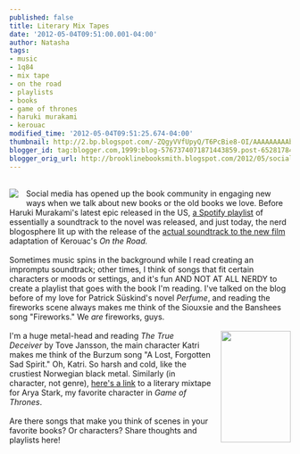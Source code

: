 ```yaml
---
published: false
title: Literary Mix Tapes
date: '2012-05-04T09:51:00.001-04:00'
author: Natasha
tags:
- music
- 1q84
- mix tape
- on the road
- playlists
- books
- game of thrones
- haruki murakami
- kerouac
modified_time: '2012-05-04T09:51:25.674-04:00'
thumbnail: http://2.bp.blogspot.com/-ZQgyVVfUpyQ/T6PcBie8-OI/AAAAAAAAAbE/-4aEjDToc0U/s72-c/images.jpg
blogger_id: tag:blogger.com,1999:blog-5767374071871443859.post-6528178497774711179
blogger_orig_url: http://brooklinebooksmith.blogspot.com/2012/05/social-media-has-opened-up-book.html
---
```


<br /><a href="http://2.bp.blogspot.com/-ZQgyVVfUpyQ/T6PcBie8-OI/AAAAAAAAAbE/-4aEjDToc0U/s1600/images.jpg" imageanchor="1" style="clear: left; float: left; margin-bottom: 1em; margin-right: 1em;"><img border="0" src="http://2.bp.blogspot.com/-ZQgyVVfUpyQ/T6PcBie8-OI/AAAAAAAAAbE/-4aEjDToc0U/s1600/images.jpg" /></a>Social media has opened up the book community in engaging new ways when we talk about new books or the old books we love. Before Haruki Murakami's latest epic released in the US, <a href="http://open.spotify.com/user/tusquetseditores/playlist/3yYOEIW7ZOuAEOroTx1XeN">a Spotify playlist</a> of essentially a soundtrack to the novel was released, and just today, the nerd blogosphere lit up with the&nbsp;release&nbsp;of the <a href="http://blogs.indiewire.com/theplaylist/on-the-road-soundtrack-features-ella-fitzgerald-son-house-slim-gaillard-alongside-original-score-20120501">actual soundtrack to the new film</a> adaptation of Kerouac's<i>&nbsp;On the Road.&nbsp;</i><br /><br />Sometimes music spins in the background while I read creating an impromptu soundtrack; other times, I think of songs that fit certain characters or moods or settings, and it's fun AND NOT AT ALL NERDY to create a playlist that goes with the book I'm reading. I've talked on the blog before of my love for Patrick Süskind's novel <i>Perfume</i>, and reading the fireworks scene always makes me think of the Siouxsie and the Banshees song "Fireworks." We <i>are </i>fireworks, guys.<br /><br /><a href="http://3.bp.blogspot.com/-V3D16tmziI0/T6PcPzsJWgI/AAAAAAAAAbU/jJbUSwzVNIc/s1600/productimage-picture-the-true-deceiver-24_jpg_180x574_q85.jpg" imageanchor="1" style="clear: right; float: right; margin-bottom: 1em; margin-left: 1em;"><img border="0" height="200" src="http://3.bp.blogspot.com/-V3D16tmziI0/T6PcPzsJWgI/AAAAAAAAAbU/jJbUSwzVNIc/s200/productimage-picture-the-true-deceiver-24_jpg_180x574_q85.jpg" width="125" /></a>I'm a huge metal-head and reading&nbsp;<i>The True Deceiver&nbsp;</i>by Tove Jansson, the main character Katri makes me think of the Burzum song "A Lost, Forgotten Sad Spirit." Oh, Katri. So harsh and cold, like the crustiest Norwegian black metal. Similarly (in character, not genre), <a href="http://flavorwire.com/282885/literary-mixtape-arya-stark">here's a link</a> to a literary mixtape for Arya Stark, my favorite character in <i>Game of Thrones</i>.<br /><br />Are there songs that make you think of scenes in your favorite books? Or characters? Share thoughts and playlists here!